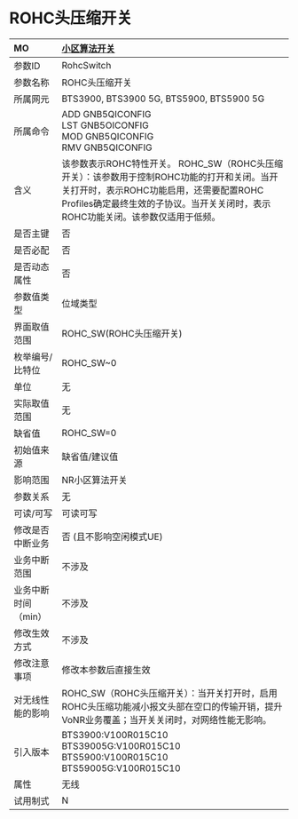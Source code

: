 # ROHC头压缩开关<table><thread><tr><th align = "left">MO</th><th align = "left"><a href = "index.html#ROHC头压缩开关-10">小区算法开关</a></td></tr></thread><tbody><tr><td>参数ID</td><td>RohcSwitch</td></tr><tr><td>参数名称</td><td>ROHC头压缩开关</td></tr><tr><td>所属网元</td><td>BTS3900, BTS3900 5G, BTS5900, BTS5900 5G</td></tr><tr><td>所属命令</td><td>ADD GNB5QICONFIG<br>LST GNB5OICONFIG<br>MOD GNB5QICONFIG<br>RMV GNB5QICONFIG</td></tr><tr><td>含义</td><td>该参数表示ROHC特性开关。
ROHC_SW（ROHC头压缩开关）：该参数用于控制ROHC功能的打开和关闭。当开关打开时，表示ROHC功能启用，还需要配置ROHC Profiles确定最终生效的子协议。当开关关闭时，表示ROHC功能关闭。该参数仅适用于低频。</td></tr><tr><td>是否主键</td><td>否</td></tr><tr><td>是否必配</td><td>否</td></tr><tr><td>是否动态属性</td><td>否</td></tr><tr><td>参数值类型</td><td>位域类型</td></tr><tr><td>界面取值范围</td><td>ROHC_SW(ROHC头压缩开关)</td></tr><tr><td>枚举编号/比特位</td><td>ROHC_SW~0</td></tr><tr><td>单位</td><td>无</td></tr><tr><td>实际取值范围</td><td>无</td></tr><tr><td>缺省值</td><td>ROHC_SW=0</td></tr><tr><td>初始值来源</td><td>缺省值/建议值</td></tr><tr><td>影响范围</td><td>NR小区算法开关</td></tr><tr><td>参数关系</td><td>无</td></tr><tr><td>可读/可写</td><td>可读可写</td></tr><tr><td>修改是否中断业务</td><td>否 (且不影响空闲模式UE)</td></tr><tr><td>业务中断范围</td><td>不涉及</td></tr><tr><td>业务中断时间（min）</td><td>不涉及</td></tr><tr><td>修改生效方式</td><td>不涉及</td></tr><tr><td>修改注意事项</td><td>修改本参数后直接生效</td></tr><tr><td>对无线性能的影响</td><td>ROHC_SW（ROHC头压缩开关）：当开关打开时，启用ROHC头压缩功能减小报文头部在空口的传输开销，提升VoNR业务覆盖；当开关关闭时，对网络性能无影响。</td></tr><tr><td>引入版本</td><td>BTS3900:V100R015C10<br>BTS39005G:V100R015C10<br>BTS5900:V100R015C10<br>BTS59005G:V100R015C10</td></tr><tr><td>属性</td><td>无线</td></tr><tr><td>试用制式</td><td>N</td></tr></tbody></table>